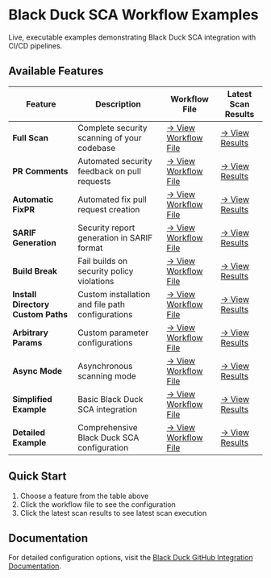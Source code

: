 # Black Duck SCA Workflow Examples                                                                                                                                                                                                                
                                                                                                                                                                                                                                         
Live, executable examples demonstrating Black Duck SCA integration with CI/CD pipelines.                                                                                                                                                 
                                                                                                                                                                                                                                         
## Available Features                                                                                                                                                                                                                    
                                                                                                                                                                                                                                         
| Feature | Description | Workflow File | Latest Scan Results |                                                                                                                                                                          
|---------|-------------|---------------|---------------------|                                                                                                                                                                          
| **Full Scan** | Complete security scanning of your codebase | [→ View Workflow File](https://github.com/blackducksca-workflow-examples/full-scan/blob/main/.github/workflows/nodejs-npm.yml) | [→ View Results](https://blackducksca-workflow-examples.github.io/full-scan/) |                                                                                                                                                                  
| **PR Comments** | Automated security feedback on pull requests | [→ View Workflow File](https://github.com/blackducksca-workflow-examples/pr-comments/blob/main/.github/workflows/nodejs-npm.yml) | [→ View Results](https://blackducksca-workflow-examples.github.io/pr-comments/) |                                                                                                                                                                
| **Automatic FixPR** | Automated fix pull request creation | [→ View Workflow File](https://github.com/blackducksca-workflow-examples/automatic-fixpr/blob/main/.github/workflows/nodejs-npm.yml) | [→ View Results](https://blackducksca-workflow-examples.github.io/automatic-fixpr/) |                                                                                                                                                            
| **SARIF Generation** | Security report generation in SARIF format | [→ View Workflow File](https://github.com/blackducksca-workflow-examples/sarif-generation/blob/main/.github/workflows/nodejs-npm.yml) | [→ View Results](https://blackducksca-workflow-examples.github.io/sarif-generation/) |                                                                                                                                                           
| **Build Break** | Fail builds on security policy violations | [→ View Workflow File](https://github.com/blackducksca-workflow-examples/build-break/blob/main/.github/workflows/nodejs-npm.yml) | [→ View Results](https://blackducksca-workflow-examples.github.io/build-break/) |                                                                                                                                                                
| **Install Directory Custom Paths** | Custom installation and file path configurations | [→ View Workflow File](https://github.com/blackducksca-workflow-examples/install-directory-custom-paths/blob/main/.github/workflows/nodejs-npm.yml) | [→ View Results](https://blackducksca-workflow-examples.github.io/install-directory-custom-paths/) |                                                                                                                                             
| **Arbitrary Params** | Custom parameter configurations | [→ View Workflow File](https://github.com/blackducksca-workflow-examples/arbitrary-params/blob/main/.github/workflows/nodejs-npm.yml) | [→ View Results](https://blackducksca-workflow-examples.github.io/arbitrary-params/) |                                                                                                                                                           
| **Async Mode** | Asynchronous scanning mode | [→ View Workflow File](https://github.com/blackducksca-workflow-examples/async-mode/blob/main/.github/workflows/nodejs-npm.yml) | [→ View Results](https://blackducksca-workflow-examples.github.io/async-mode/) |                                                                                                                                                                 
| **Simplified Example** | Basic Black Duck SCA integration | [→ View Workflow File](https://github.com/blackducksca-workflow-examples/simple-example/blob/main/.github/workflows/nodejs-npm.yml) | [→ View Results](https://blackducksca-workflow-examples.github.io/simple-example/) |                                                                                                                                                             
| **Detailed Example** | Comprehensive Black Duck SCA configuration | [→ View Workflow File](https://github.com/blackducksca-workflow-examples/detailed-example/blob/main/.github/workflows/nodejs-npm.yml) | [→ View Results](https://blackducksca-workflow-examples.github.io/detailed-example/) |                                                                                                                                                           
                                                                                                                                                                                                                                         
## Quick Start                                                                                                                                                                                                                           
                                                                                                                                                                                                                                         
1. Choose a feature from the table above                                                                                                                                                                                                 
2. Click the workflow file to see the configuration                                                                                                                                                                                      
3. Click the latest scan results to see latest scan execution                                                                                                                                                                                                                                                                                                                                                                                                   
## Documentation                                                                                                                                                                                                                         
                                                                                                                                                                                                                                         
For detailed configuration options, visit the [Black Duck GitHub Integration Documentation](https://documentation.blackduck.com/bundle/bridge/page/documentation/c_github-blackduck.html). 
